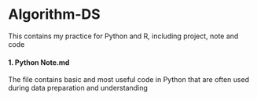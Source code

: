 # Algorithm-DS
This contains my practice for Python and R, including project, note and code
   #### 1. Python Note.md 
  The file contains basic and most useful code in Python that are often used during data preparation and understanding
